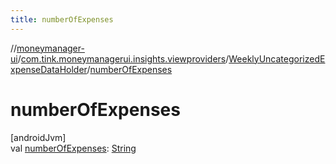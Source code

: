 ```yaml
---
title: numberOfExpenses
---
```

//[moneymanager-ui](../../../index.html)/[com.tink.moneymanagerui.insights.viewproviders](../index.html)/[WeeklyUncategorizedExpenseDataHolder](index.html)/[numberOfExpenses](number-of-expenses.html)



# numberOfExpenses



[androidJvm]\
val [numberOfExpenses](number-of-expenses.html): [String](https://kotlinlang.org/api/latest/jvm/stdlib/kotlin/-string/index.html)




